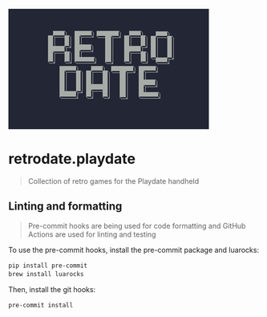 ![menu](./src/images/retrodate.png)

# retrodate.playdate

> Collection of retro games for the Playdate handheld

## Linting and formatting

> Pre-commit hooks are being used for code formatting and GitHub Actions are
> used for linting and testing

To use the pre-commit hooks, install the pre-commit package and luarocks:

```bash
pip install pre-commit
brew install luarocks
```

Then, install the git hooks:

```bash
pre-commit install
```
